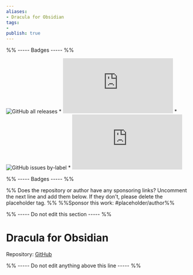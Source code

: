 ```yaml
---
aliases:
- Dracula for Obsidian
tags: 
- 
publish: true
---
```


%% ----- Badges ----- %%

![GitHub all releases](https://img.shields.io/github/downloads/jarodise/Dracula-for-Obsidian.md/total?color=573E7A&logo=github&style=for-the-badge) * ![GitHub manifest version](https://img.shields.io/github/manifest-json/v/jarodise/Dracula-for-Obsidian.md?color=573E7A&logo=github&style=for-the-badge) * ![GitHub issues by-label](https://img.shields.io/github/issues/jarodise/Dracula-for-Obsidian.md/help%20wanted?color=573E7A&logo=github&style=for-the-badge) * ![GitHub Repo stars](https://img.shields.io/github/stars/jarodise/Dracula-for-Obsidian.md?color=573E7A&logo=github&style=for-the-badge)

%% ----- Badges ----- %%

%% Does the repository or author have any sponsoring links? Uncomment the next line and add them below. If they don't, please delete the placeholder tag. %%
%%Sponsor this work: #placeholder/author%%

%% ----- Do not edit this section ----- %%

# Dracula for Obsidian

Repository: [GitHub](https://github.com/jarodise/Dracula-for-Obsidian.md)



%% ----- Do not edit anything above this line ----- %% 
